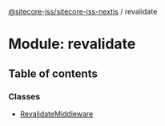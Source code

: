 [@sitecore-jss/sitecore-jss-nextjs](../README.md) / revalidate

# Module: revalidate

## Table of contents

### Classes

- [RevalidateMiddleware](../classes/revalidate.RevalidateMiddleware.md)
